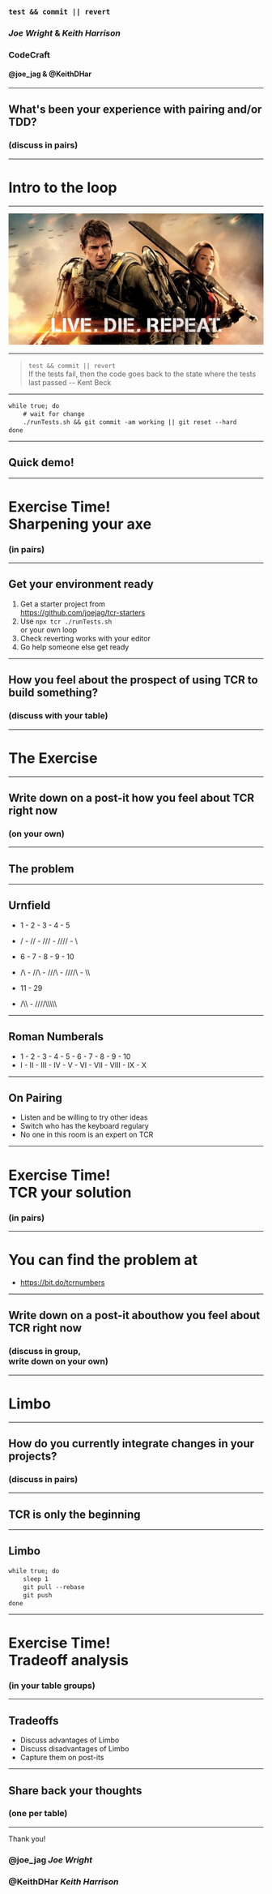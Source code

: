 ### `test && commit || revert`

### *Joe Wright* & *Keith Harrison* 
### CodeCraft
#### __@joe_jag__ & __@KeithDHar__

---

## What's been your experience with pairing and/or TDD?

### __(discuss in pairs)__

---

# Intro to the loop

---

![ fill](images/live-die-repeat.jpg)

---

> `test && commit || revert`<br/> 
> If the tests fail, then the code goes back to the state where the tests last passed
-- Kent Beck

---

```
while true; do
    # wait for change
    ./runTests.sh && git commit -am working || git reset --hard
done
```

---

## Quick demo!

---


# Exercise Time!<br/>__Sharpening your axe__

### (in pairs)

---

## Get your environment ready

1. Get a starter project from <br/> https://github.com/joejag/tcr-starters
1. Use `npx tcr ./runTests.sh` <br/>or your own loop
1. Check reverting works with your editor
1. Go help someone else get ready

---

## How you feel about the prospect of using TCR to build something?

### __(discuss with your table)__


---

# The Exercise

---

## Write down on a post-it how you feel about TCR right now

### __(on your own)__

---

## The problem

---

## Urnfield

* 1 - 2 - 3 - 4 - 5
* / - // - /// - //// - \\

* 6 - 7 - 8 - 9 - 10
* /\\ - //\\ - ///\\ - ////\\ - \\\\

* 11 -  29
* /\\\\ -  ////\\\\\\\\\

---

## Roman Numberals

* 1 - 2 - 3 - 4 - 5 - 6 - 7 - 8 - 9 - 10
* I - II - III - IV - V - VI - VII - VIII - IX - X

---

## On Pairing

* Listen and be willing to try other ideas
* Switch who has the keyboard regulary
* No one in this room is an expert on TCR

---

# Exercise Time!<br/>__TCR your solution__

### (in pairs)

---

# You can find the problem at

* https://bit.do/tcrnumbers

---

## Write down on a post-it abouthow you feel about TCR right now

### __(discuss in group,<br/> write down on your own)__

---

# Limbo

---

## How do you currently integrate changes in your projects?

### __(discuss in pairs)__

---

## TCR is only the beginning

---

## Limbo

```
while true; do
    sleep 1
    git pull --rebase
    git push
done
```

---

# Exercise Time!<br/>__Tradeoff analysis__

### (in your table groups)

---

## Tradeoffs

* Discuss advantages of Limbo
* Discuss disadvantages of Limbo
* Capture them on post-its

---

## Share back your thoughts

### __(one per table)__

---

Thank you!

### __@joe_jag__  *Joe Wright* 

### __@KeithDHar__  *Keith Harrison* 
